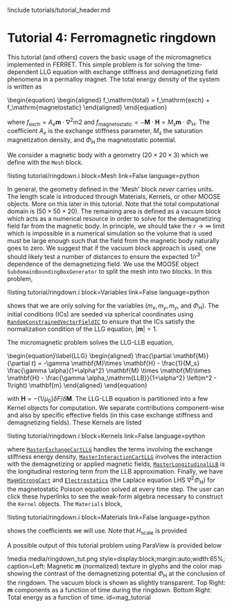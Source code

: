!include tutorials/tutorial_header.md

# Tutorial 4: Ferromagnetic ringdown

This tutorial (and others) covers the basic usage of the micromagnetics implemented in FERRET. This simple problem is for solving the time-dependent LLG equation with exchange stiffness and demagnetizing field phenomena in a permalloy magnet. The total energy density of the system is written as

\begin{equation}
  \begin{aligned}
    f_\mathrm{total} = f_\mathrm{exch} + f_\mathrm{magnetostatic}
  \end{aligned}
\end{equation}

where $f_\mathrm{exch} = A_e \mathbf{m}\cdot \nabla^2 \mathrm{m}2$ and $f_\mathrm{magnetostatic} = -\mathbf{M}\cdot\mathbf{H} = M_s \mathbf{m}\cdot \Phi_\mathrm{H}$. The coefficient $A_e$ is the exchange stiffness parameter, $M_s$ the saturation magnetization density, and $\Phi_\mathrm{H}$ the magnetostatic potential.

We consider a magnetic body with a geometry $(20\times 20\times 3)$ which we define with the `Mesh` block.

!listing tutorial/ringdown.i
         block=Mesh
         link=False
         language=python

In general, the geometry defined in the 'Mesh' block *never* carries units. The length scale is introduced through Materials, Kernels, or other MOOSE objects. More on this later in this tutorial. Note that the total computational domain is $(50\times 50\times 20)$. The remaining area is defined as a vacuum block which acts as a numerical resource in order to solve for the demagnetizing field far from the magnetic body. In principle, we should take the $r\to \infty$ limit which is impossible in a numerical simulation so the volume that is used must be large enough such that the field from the magnetic body naturally goes to zero. We suggest that if the vacuum block approach is used, one should likely test a number of distances to ensure the expected $1/r^3$ dependence of the demagnetizing field. We use the MOOSE object `SubdomainBoundingBoxGenerator` to split the mesh into two blocks. In this problem,

!listing tutorial/ringdown.i
         block=Variables
         link=False
         language=python

shows that we are only solving for the variables $(m_x, m_y, m_y$, and $\Phi_\mathrm{H})$. The initial conditions (ICs) are seeded via spherical coordinates using [`RandomConstrainedVectorFieldIC`](source/ics/RandomConstrainedVectorFieldIC.md) to ensure that the ICs satisfy the normalization condition of the LLG equation, $|\mathbf{m}| = 1$.

The micromagnetic problem solves the LLG-LLB equation,

\begin{equation}\label{LLG}
  \begin{aligned}
    \frac{\partial \mathbf{M}}{\partial t} = -\gamma \mathbf{M}\times \mathbf{H} - \frac{1}{M_s} \frac{\gamma \alpha}{1+\alpha^2} \mathbf{M} \times \mathbf{M}\times \mathbf{H} - \frac{\gamma \alpha_\mathrm{LLB}}{1+\alpha^2} \left(m^2 - 1\right) \mathbf{m}
  \end{aligned}
\end{equation}

with $\mathbf{H} = - (1 / \mu_0) \delta F /\delta \mathbf{M}$. The LLG-LLB equation is partitioned into a few Kernel objects for computation. We separate contributions component-wise and also by specific effective fields (in this case exchange stiffness and demagnetizing fields). These Kernels are listed

!listing tutorial/ringdown.i
         block=Kernels
         link=False
         language=python

where [`MasterExchangeCartLLG`](source/kernels/MasterExchangeCartLLG.md) handles the terms involving the exchange stiffness energy density, [`MasterInteractionCartLLG`](source/kernels/MasterInteractionCartLLG.md) involves the interaction with the demagnetizing or applied magnetic fields, [`MasterLongitudinalLLB`](source/kernels/MasterLongitudinalLLB.md) is the longitudinal restoring term from the LLB approximation. Finally, we have  [`MagHStrongCart`](source/kernels/MagHStrongCart.md) and [`Electrostatics`](source/kernels/Electrostatics.md) (the Laplace equation LHS $\nabla^2 \Phi_\mathrm{H}$) for the magnetostatic Poisson equation solved at every time step. The user can click these hyperlinks to see the weak-form algebra necessary to construct the `Kernel` objects. The `Materials` block,

!listing tutorial/ringdown.i
         block=Materials
         link=False
         language=python

shows the coefficients we will use. Note that $H_\mathrm{scale}$ is provided

A possible output of this tutorial problem using ParaView is provided below

!media media/ringdown_tut.png style=display:block;margin:auto;width:65%; caption=Left: Magnetic $\mathbf{m}$ (normalized) texture in glyphs and the color map showing the contrast of the demagnetizing potential $\Phi_\mathrm{H}$ at the conclusion of the ringdown. The vacuum block is shown as slightly transparent. Top Right: $\mathbf{m}$ components as a function of time during the ringdown. Bottom Right: Total energy as a function of time. id=mag_tutorial
